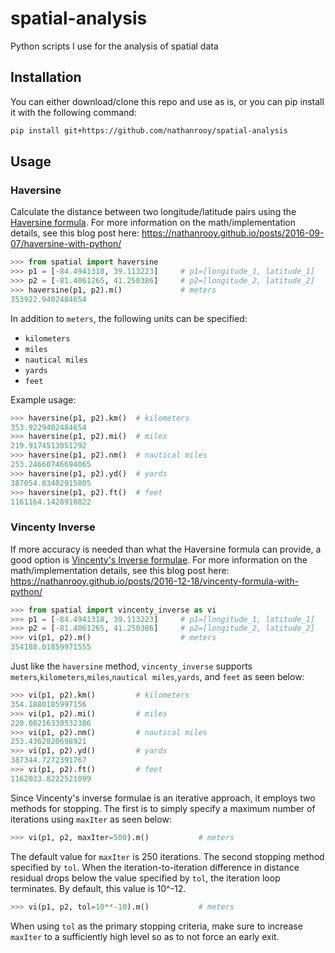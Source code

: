 # spatial-analysis
Python scripts I use for the analysis of spatial data

## Installation
You can either download/clone this repo and use as is, or you can pip install it with the following command:
```sh
pip install git+https://github.com/nathanrooy/spatial-analysis
```
## Usage

### Haversine
Calculate the distance between two longitude/latitude pairs using the
<a target="_blank" href="https://en.wikipedia.org/wiki/Haversine_formula">Haversine formula</a>. For more information on the math/implementation details, see this blog post here: https://nathanrooy.github.io/posts/2016-09-07/haversine-with-python/

```py
>>> from spatial import haversine
>>> p1 = [-84.4941318, 39.113223]     # p1=[longitude_1, latitude_1]
>>> p2 = [-81.4061265, 41.250386]     # p2=[longitude_2, latitude_2]
>>> haversine(p1, p2).m()             # meters
353922.9402484654
```
In addition to `meters`, the following units can be specified:
- `kilometers`
- `miles`
- `nautical miles`
- `yards`
- `feet`

Example usage:
```py
>>> haversine(p1, p2).km()  # kilometers
353.9229402484654
>>> haversine(p1, p2).mi()  # miles
219.9174513051292
>>> haversine(p1, p2).nm()  # nautical miles
253.24660746694065
>>> haversine(p1, p2).yd()  # yards
387054.83402915805
>>> haversine(p1, p2).ft()  # feet
1161164.1428910822
```
### Vincenty Inverse

If more accuracy is needed than what the Haversine formula can provide, a good option is <a target="_blank" href="https://en.wikipedia.org/wiki/Vincenty%27s_formulae">Vincenty's Inverse formulae</a>. For more information on the math/implementation details, see this blog post here: https://nathanrooy.github.io/posts/2016-12-18/vincenty-formula-with-python/

```py
>>> from spatial import vincenty_inverse as vi
>>> p1 = [-84.4941318, 39.113223]     # p1=[longitude_1, latitude_1]
>>> p2 = [-81.4061265, 41.250386]     # p2=[longitude_2, latitude_2]
>>> vi(p1, p2).m()                    # meters
354188.01859971555
```

Just like the `haversine` method, `vincenty_inverse` supports `meters`,`kilometers`,`miles`,`nautical miles`,`yards`, and `feet` as seen below:

```py
>>> vi(p1, p2).km()         # kilometers
354.1880185997156
>>> vi(p1, p2).mi()         # miles
220.08216330532386
>>> vi(p1, p2).nm()         # nautical miles
253.4362820698921
>>> vi(p1, p2).yd()         # yards
387344.7272391767
>>> vi(p1, p2).ft()         # feet
1162033.8222521099
```
Since Vincenty's inverse formulae is an iterative approach, it employs two methods for stopping. The first is to simply specify a maximum number of iterations using `maxIter` as seen below:
```py
>>> vi(p1, p2, maxIter=500).m()           # meters
```
The default value for `maxIter` is 250 iterations. The second stopping method specified by `tol`. When the iteration-to-iteration difference in distance residual drops below the value specified by `tol`, the iteration loop terminates. By default, this value is 10^-12.
```py
>>> vi(p1, p2, tol=10**-10).m()           # meters
```
When using `tol` as the primary stopping criteria, make sure to increase `maxIter` to a sufficiently high level so as to not force an early exit.
